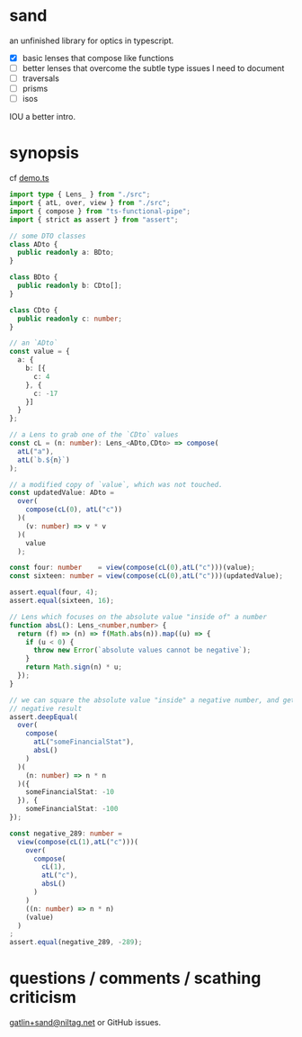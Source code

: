 sand
===

an unfinished library for optics in typescript.

- [X] basic lenses that compose like functions
- [ ] better lenses that overcome the subtle type issues I need to document
- [ ] traversals
- [ ] prisms
- [ ] isos

IOU a better intro.

synopsis
===

cf [demo.ts](demo.ts)

```typescript
import type { Lens_ } from "./src";
import { atL, over, view } from "./src";
import { compose } from "ts-functional-pipe";
import { strict as assert } from "assert";

// some DTO classes
class ADto {
  public readonly a: BDto;
}

class BDto {
  public readonly b: CDto[];
}

class CDto {
  public readonly c: number;
}

// an `ADto`
const value = {
  a: {
    b: [{
      c: 4
    }, {
      c: -17
    }]
  }
};

// a Lens to grab one of the `CDto` values
const cL = (n: number): Lens_<ADto,CDto> => compose(
  atL("a"),
  atL(`b.${n}`)
);

// a modified copy of `value`, which was not touched.
const updatedValue: ADto =
  over(
    compose(cL(0), atL("c"))
  )(
    (v: number) => v * v
  )(
    value
  );

const four: number    = view(compose(cL(0),atL("c")))(value);
const sixteen: number = view(compose(cL(0),atL("c")))(updatedValue);

assert.equal(four, 4);
assert.equal(sixteen, 16);

// Lens which focuses on the absolute value "inside of" a number
function absL(): Lens_<number,number> {
  return (f) => (n) => f(Math.abs(n)).map((u) => {
    if (u < 0) {
      throw new Error(`absolute values cannot be negative`);
    }
    return Math.sign(n) * u;
  });
}

// we can square the absolute value "inside" a negative number, and get a
// negative result
assert.deepEqual(
  over(
    compose(
      atL("someFinancialStat"),
      absL()
    )
  )(
    (n: number) => n * n
  )({
    someFinancialStat: -10
  }), {
    someFinancialStat: -100
});

const negative_289: number =
  view(compose(cL(1),atL("c")))(
    over(
      compose(
        cL(1),
        atL("c"),
        absL()
      )
    )
    ((n: number) => n * n)
    (value)
  )
;
assert.equal(negative_289, -289);
```

questions / comments / scathing criticism
===

<gatlin+sand@niltag.net> or GitHub issues.
